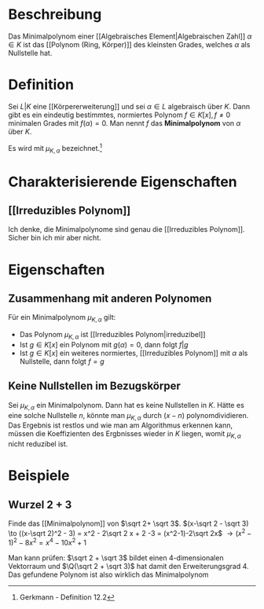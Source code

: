 # Beschreibung
Das Minimalpolynom einer [[Algebraisches Element|Algebraischen Zahl]] $\alpha \in K$ ist das [[Polynom (Ring, Körper)]] des kleinsten Grades, welches $\alpha$ als Nullstelle hat.

# Definition
Sei $L|K$ eine [[Körpererweiterung]] und sei $\alpha \in L$ algebraisch über $K$. Dann gibt es ein eindeutig bestimmtes, normiertes Polynom $f \in K[x], f\neq 0$ minimalen Grades mit $f(\alpha) = 0$. Man nennt $f$ das **Minimalpolynom** von $\alpha$ über $K$.

Es wird mit $\mu_{K, \alpha}$ bezeichnet.[^1]

# Charakterisierende Eigenschaften
## [[Irreduzibles Polynom]]
Ich denke, die Minimalpolynome sind genau die [[Irreduzibles Polynom]]. Sicher bin ich mir aber nicht.

# Eigenschaften
## Zusammenhang mit anderen Polynomen
Für ein Minimalpolynom $\mu_{K, \alpha}$ gilt:
- Das Polynom $\mu_{K, \alpha}$ ist [[Irreduzibles Polynom|irreduzibel]]
- Ist $g \in K[x]$ ein Polynom mit $g(\alpha) = 0$, dann folgt $f|g$
- Ist $g \in K[x]$ ein weiteres normiertes, [[Irreduzibles Polynom]] mit $\alpha$ als Nullstelle, dann folgt $f = g$

## Keine Nullstellen im Bezugskörper
Sei $\mu_{K, \alpha}$ ein Minimalpolynom. Dann hat es keine Nullstellen in $K$.
Hätte es eine solche Nullstelle $n$, könnte man $\mu_{K, \alpha}$ durch $(x-n)$ polynomdividieren.
Das Ergebnis ist restlos und wie man am Algorithmus erkennen kann, müssen die  Koeffizienten des Ergbnisses wieder in $K$ liegen, womit $\mu_{K, \alpha}$ nicht reduzibel ist. 

# Beispiele
## Wurzel 2 + 3
Finde das [[Minimalpolynom]] von $\sqrt 2+ \sqrt 3$.
$(x-\sqrt 2 - \sqrt 3) \to ((x-\sqrt 2)^2 - 3) = x^2 - 2\sqrt 2 x + 2 -3 = (x^2-1)-2\sqrt 2x$
$\to (x^2-1)^2-8x^2 = x^4-10x^2+1$

Man kann prüfen: $\sqrt 2 + \sqrt 3$ bildet einen $4$-dimensionalen Vektorraum und $\Q(\sqrt 2 + \sqrt 3)$ hat damit den Erweiterungsgrad $4$. Das gefundene Polynom ist also wirklich das Minimalpolynom


[^1]: Gerkmann - Definition 12.2